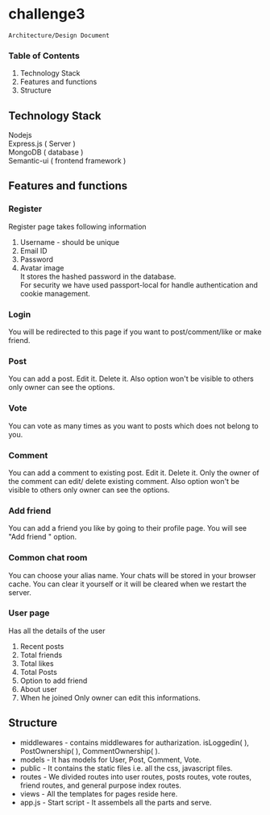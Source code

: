 # challenge3
```
Architecture/Design Document
```
### Table of Contents

1. Technology Stack  
2. Features and functions  
3. Structure  

## Technology Stack
Nodejs   
Express.js ( Server )  
MongoDB  ( database )  
Semantic-ui ( frontend framework )  

## Features and functions
### Register
Register page takes following information
1. Username - should be unique  
2. Email ID  
3. Password  
4. Avatar image    
It stores the hashed password in the database.   
For security we have used passport-local for handle authentication and cookie management.

### Login
You will be redirected to this page if you want to post/comment/like or make friend.

### Post
You can add a post. Edit it. Delete it. Also option won't be visible to others only owner can see the options.

### Vote
You can vote as many times as you want to posts which does not belong to you.
### Comment 
You can add a comment to existing post. Edit it. Delete it. Only the owner of the comment can edit/ delete existing comment. Also option won't be visible to others only owner can see the options.

### Add friend 
You can add a friend you like by going to their profile page. You will see "Add friend " option.

### Common chat room
You can choose your alias name. Your chats will be stored in your browser cache. You can clear it yourself or it will be cleared when we restart the server.

### User page 
Has all the details of the user
1. Recent posts
2. Total friends
3. Total likes
4. Total Posts
5. Option to add friend
6. About user
7. When he joined
Only owner can edit this informations.

## Structure
- middlewares - contains middlewares for autharization. isLoggedin( ), PostOwnership( ), CommentOwnership( ).   
- models - It has models for User, Post, Comment, Vote.  
- public - It contains the static files i.e. all the css, javascript files.  
- routes - We divided routes into user routes, posts routes, vote routes, friend routes, and general purpose index routes.  
- views - All the templates for pages reside here.  
- app.js - Start script - It assembels all the parts and serve.  